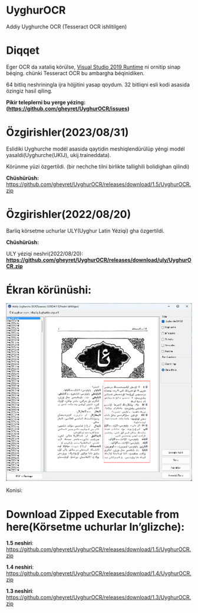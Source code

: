 # UyghurOCR
Addiy Uyghurche OCR (Tesseract OCR ishlitilgen)

# Diqqet
Eger OCR da xataliq körülse, [ Visual Studio 2019 Runtime](https://support.microsoft.com/en-us/topic/the-latest-supported-visual-c-downloads-2647da03-1eea-4433-9aff-95f26a218cc0) ni ornitip sinap béqing. chünki Tesseract OCR bu ambargha béqinidiken.

64 bitliq neshriningla ijra höjjitini yasap qoydum. 32 bitliqni esli kodi asasida özingiz hasil qiling.

**Pikir teleplerni bu yerge yézing: (https://github.com/gheyret/UyghurOCR/issues)**

# Özgirishler(2023/08/31)
Eslidiki Uyghurche modél asasida qaytidin meshiqlendürülüp yéngi modél yasaldi(Uyghurche(UKIJ), ukij.traineddata).

Körünme yüzi özgertildi. (bir nechche tilni birlikte tallighili bolidighan qilindi)

**Chüshürüsh:**
https://github.com/gheyret/UyghurOCR/releases/download/1.5/UyghurOCR.zip


# Özgirishler(2022/08/20)
Barliq körsetme uchurlar ULY(Uyghur Latin Yéziqi) gha özgertildi.

**Chüshürüsh:**

ULY yéziqi neshri(2022/08/20): **https://github.com/gheyret/UyghurOCR/releases/download/uly/UyghurOCR.zip**

# Ékran körünüshi:
<p>
  <img src="./uocr.png"/>
</p>

Konisi:
# Download Zipped Executable from here(Körsetme uchurlar In’glizche):
**1.5 neshiri**: https://github.com/gheyret/UyghurOCR/releases/download/1.5/UyghurOCR.zip

**1.4 neshiri**: https://github.com/gheyret/UyghurOCR/releases/download/1.4/UyghurOCR.zip

**1.3 neshiri**: https://github.com/gheyret/UyghurOCR/releases/download/1.3/UyghurOCR.zip

